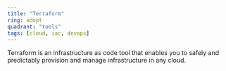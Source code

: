 ```yaml
---
title: "Terraform"
ring: adopt
quadrant: "tools"
tags: [cloud, iac, devops]
---
```


Terraform is an infrastructure as code tool that enables you to safely and predictably provision and manage infrastructure in any cloud.